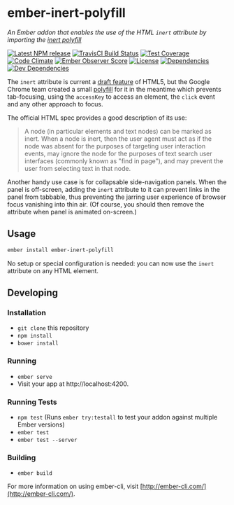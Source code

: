 # ember-inert-polyfill

_An Ember addon that enables the use of the HTML `inert` attribute by importing
the [inert polyfill](https://github.com/GoogleChrome/inert-polyfill)_

[![Latest NPM release][npm-badge]][npm-badge-url]
[![TravisCI Build Status][travis-badge]][travis-badge-url]
[![Test Coverage][coveralls-badge]][coveralls-badge-url]
[![Code Climate][codeclimate-badge]][codeclimate-badge-url]
[![Ember Observer Score][ember-observer-badge]][ember-observer-badge-url]
[![License][license-badge]][license-badge-url]
[![Dependencies][dependencies-badge]][dependencies-badge-url]
[![Dev Dependencies][devDependencies-badge]][devDependencies-badge-url]

The `inert` attribute is current a [draft feature](https://html.spec.whatwg.org/multipage/interaction.html#inert-subtrees) of HTML5,
but the Google Chrome team created a small [polyfill](https://github.com/GoogleChrome/inert-polyfill) for it in the meantime which
prevents tab-focusing, using the `accessKey` to access an element, the `click` event and
any other approach to focus.

The official HTML spec provides a good description of its use:

> A node (in particular elements and text nodes) can be marked as inert. When a node is inert, then the user agent must act as if the node was absent for the purposes of targeting user interaction events, may ignore the node for the purposes of text search user interfaces (commonly known as "find in page"), and may prevent the user from selecting text in that node.

Another handy use case is for collapsable side-navigation panels.
When the panel is off-screen, adding the `inert` attribute to it can
prevent links in the panel from tabbable, thus preventing the jarring user
experience of browser focus vanishing into thin air. (Of course, you should then
remove the attribute when panel is animated on-screen.)

## Usage

```bash
ember install ember-inert-polyfill
```

No setup or special configuration is needed: you can now use the `inert` attribute on any HTML element.


## Developing

### Installation

* `git clone` this repository
* `npm install`
* `bower install`

### Running

* `ember serve`
* Visit your app at http://localhost:4200.

### Running Tests

* `npm test` (Runs `ember try:testall` to test your addon against multiple Ember versions)
* `ember test`
* `ember test --server`

### Building

* `ember build`

For more information on using ember-cli, visit [http://ember-cli.com/](http://ember-cli.com/).



[npm-badge]: https://img.shields.io/npm/v/ember-inert-polyfill.svg
[npm-badge-url]: https://www.npmjs.com/package/ember-inert-polyfill
[travis-badge]: https://img.shields.io/travis/BrianSipple/ember-inert-polyfill/master.svg?label=TravisCI
[travis-badge-url]: https://travis-ci.org/BrianSipple/ember-inert-polyfill
[coveralls-badge]: https://coveralls.io/repos/github/BrianSipple/ember-inert-polyfill/badge.svg?branch=master
[coveralls-badge-url]: https://coveralls.io/github/BrianSipple/ember-inert-polyfill?branch=master
[codeclimate-badge]: https://img.shields.io/codeclimate/github/BrianSipple/ember-inert-polyfill.svg
[codeclimate-badge-url]: https://codeclimate.com/github/BrianSipple/ember-inert-polyfill
[ember-observer-badge]: http://emberobserver.com/badges/ember-inert-polyfill.svg
[ember-observer-badge-url]: http://emberobserver.com/addons/ember-inert-polyfill
[license-badge]: https://img.shields.io/npm/l/ember-inert-polyfill.svg
[license-badge-url]: LICENSE.md
[dependencies-badge]: https://img.shields.io/david/BrianSipple/ember-inert-polyfill.svg
[dependencies-badge-url]: https://david-dm.org/BrianSipple/ember-inert-polyfill
[devDependencies-badge]: https://img.shields.io/david/dev/BrianSipple/ember-inert-polyfill.svg
[devDependencies-badge-url]: https://david-dm.org/BrianSipple/ember-inert-polyfill#info=devDependencies
